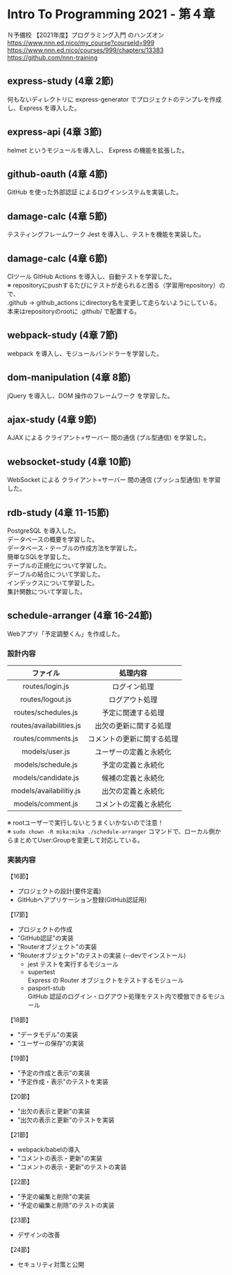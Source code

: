 # Intro To Programming 2021 - 第４章

Ｎ予備校 【2021年度】プログラミング入門 のハンズオン  
https://www.nnn.ed.nico/my_course?courseId=999  
https://www.nnn.ed.nico/courses/999/chapters/13383  
https://github.com/nnn-training  


## express-study (4章 2節)

何もないディレクトリに express-generator でプロジェクトのテンプレを作成し、Express を導入した。  


## express-api (4章 3節)

helmet というモジュールを導入し、 Express の機能を拡張した。  


## github-oauth (4章 4節)

GitHub を使った外部認証 によるログインシステムを実装した。  


## damage-calc (4章 5節)

テスティングフレームワーク Jest を導入し、テストを機能を実装した。  


## damage-calc (4章 6節)

CIツール GitHub Actions を導入し、自動テストを学習した。  
※ repositoryにpushするたびにテストが走られると困る（学習用repository）ので、  
   .github → github_actions にdirectory名を変更して走らないようにしている。  
   本来はrepositoryのrootに .github/ で配置する。  


## webpack-study (4章 7節)

webpack を導入し、モジュールバンドラーを学習した。  


## dom-manipulation (4章 8節)

jQuery を導入し、DOM 操作のフレームワーク を学習した。  


## ajax-study (4章 9節)

AJAX による クライアント=サーバー 間の通信 (プル型通信) を学習した。  


## websocket-study (4章 10節)

WebSocket による クライアント=サーバー 間の通信 (プッシュ型通信) を学習した。  


## rdb-study (4章 11-15節)

PostgreSQL を導入した。  
データベースの概要を学習した。  
データベース・テーブルの作成方法を学習した。  
簡単なSQLを学習した。  
テーブルの正規化について学習した。  
デーブルの結合について学習した。  
インデックスについて学習した。  
集計関数について学習した。  


## schedule-arranger (4章 16-24節)

Webアプリ「予定調整くん」を作成した。  

### 設計内容

|ファイル                |処理内容                  |
|:----------------------:|:------------------------:|
|routes/login.js         |ログイン処理              |
|routes/logout.js        |ログアウト処理            |
|routes/schedules.js     |予定に関連する処理        |
|routes/availabilities.js|出欠の更新に関する処理    |
|routes/comments.js      |コメントの更新に関する処理|
|models/user.js          |ユーザーの定義と永続化    |
|models/schedule.js      |予定の定義と永続化        |
|models/candidate.js     |候補の定義と永続化        |
|models/availabilitiy.js |出欠の定義と永続化        |
|models/comment.js       |コメントの定義と永続化    |

※ rootユーザーで実行しないとうまくいかないので注意！  
※ `sudo chown -R mika:mika ./schedule-arranger` コマンドで、ローカル側からまとめてUser:Groupを変更して対応している。  

### 実装内容

【16節】  
- プロジェクトの設計(要件定義)  
- GitHubへアプリケーション登録(GitHub認証用)  

【17節】  
- プロジェクトの作成  
- "GitHub認証"の実装  
- "Routerオブジェクト"の実装  
- "Routerオブジェクト"のテストの実装 (--devでインストール)  
   - jest
      テストを実行するモジュール
   - supertest  
      Express の Router オブジェクトをテストするモジュール  
   - pasport-stub  
      GitHub 認証のログイン・ログアウト処理をテスト内で模倣できるモジュール  

【18節】  
- "データモデル"の実装  
- "ユーザーの保存"の実装  

【19節】  
- "予定の作成と表示"の実装  
- "予定作成・表示"のテストを実装  

【20節】  
- "出欠の表示と更新"の実装  
- "出欠の表示と更新"のテストを実装

【21節】  
- webpack/babelの導入  
- "コメントの表示・更新"の実装  
- "コメントの表示・更新"のテストの実装  

【22節】  
- "予定の編集と削除"の実装  
- "予定の編集と削除"のテストの実装  

【23節】  
- デザインの改善  

【24節】  
- セキュリティ対策と公開  

